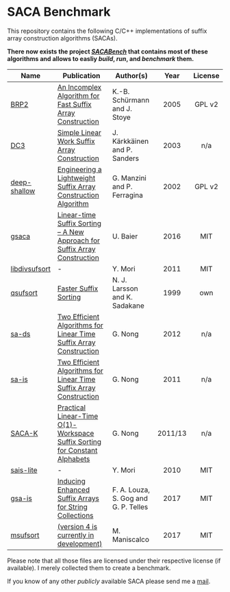 # SACA Benchmark
This repository contains the following C/C++ implementations of suffix array construction algorithms (SACAs).

**There now exists the project [*SACABench*](https://github.com/sacabench/sacabench) that contains most of these algorithms and allows to easliy *build*, *run*, and *benchmark* them.**

| Name          | Publication   | Author(s) | Year | License |
| ------------- | ------------- | --------- | :--: | :-----: |
| [BRP2](BPR2) |[An Incomplex Algorithm for Fast Suffix Array Construction](https://www.techfak.uni-bielefeld.de/~stoye/dropbox/alenex2005final.pdf) | K.-B. Schürmann and J. Stoye | 2005 | GPL v2 |
| [DC3](DC3) | [Simple Linear Work Suffix Array Construction](https://www.cs.helsinki.fi/u/tpkarkka/publications/icalp03.pdf) |J. Kärkkäinen and P. Sanders   | 2003| n/a |
| [deep-shallow](deep-shallow) | [Engineering a Lightweight Suffix Array Construction Algorithm](https://link.springer.com/article/10.1007%2Fs00453-004-1094-1?LI=true)| G. Manzini and P. Ferragina | 2002 | GPL v2 |
| [gsaca](gsaca) |[Linear-time Suffix Sorting – A New Approach for Suffix Array Construction](http://drops.dagstuhl.de/opus/volltexte/2016/6069/pdf/LIPIcs-CPM-2016-23.pdf) | U. Baier| 2016 | MIT |
| [libdivsufsort](libdivsufsort) | - | Y. Mori | 2011 | MIT |
| [qsufsort](qsufsort) | [Faster Suffix Sorting](https://pdfs.semanticscholar.org/7a84/e0577e51c42aabbf572b7a344f64738a6ea9.pdf) | N. J. Larsson and K. Sadakane | 1999 | own |
| [sa-ds](sa-ds) | [Two Efficient Algorithms for Linear Time Suffix Array Construction](https://storage.googleapis.com/google-code-archive-downloads/v2/code.google.com/ge-nong/Two%20Efficient%20Algorithms%20for%20Linear%20Time%20Suffix%20Array%20Construction.pdf) | G. Nong | 2012 | n/a |
| [sa-is](sa-is) | [Two Efficient Algorithms for Linear Time Suffix Array Construction](https://storage.googleapis.com/google-code-archive-downloads/v2/code.google.com/ge-nong/Two%20Efficient%20Algorithms%20for%20Linear%20Time%20Suffix%20Array%20Construction.pdf) | G. Nong | 2011 | n/a |
| [SACA-K](saca-k) |[Practical Linear-Time O(1)-Workspace Suffix Sorting for Constant Alphabets](https://storage.googleapis.com/google-code-archive-downloads/v2/code.google.com/ge-nong/saca-k-tois.pdf)|G. Nong|2011/13| n/a |
| [sais-lite](sais-lite) | - | Y. Mori | 2010 | MIT |
| [gsa-is](gsa-is) | [Inducing Enhanced Suffix Arrays for String Collections](http://www.sciencedirect.com/science/article/pii/S0304397517302621) | F. A. Louza, S. Gog and G. P. Telles | 2017 | MIT |
| [msufsort](msufsort) | [(version 4 is currently in development)](https://github.com/michaelmaniscalco/msufsort) | M. Maniscalco | 2017 | MIT |


Please note that all those files are licensed under their respective license (if available).
I merely collected them to create a benchmark.

If you know of any other *publicly* available SACA please send me a [mail](mailto:florian.kurpicz@tu-dortmund.de).
